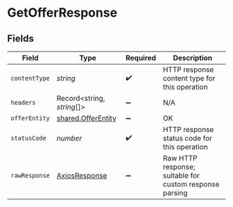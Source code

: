 # GetOfferResponse


## Fields

| Field                                                           | Type                                                            | Required                                                        | Description                                                     |
| --------------------------------------------------------------- | --------------------------------------------------------------- | --------------------------------------------------------------- | --------------------------------------------------------------- |
| `contentType`                                                   | *string*                                                        | :heavy_check_mark:                                              | HTTP response content type for this operation                   |
| `headers`                                                       | Record<string, *string*[]>                                      | :heavy_minus_sign:                                              | N/A                                                             |
| `offerEntity`                                                   | [shared.OfferEntity](../../../sdk/models/shared/offerentity.md) | :heavy_minus_sign:                                              | OK                                                              |
| `statusCode`                                                    | *number*                                                        | :heavy_check_mark:                                              | HTTP response status code for this operation                    |
| `rawResponse`                                                   | [AxiosResponse](https://axios-http.com/docs/res_schema)         | :heavy_minus_sign:                                              | Raw HTTP response; suitable for custom response parsing         |